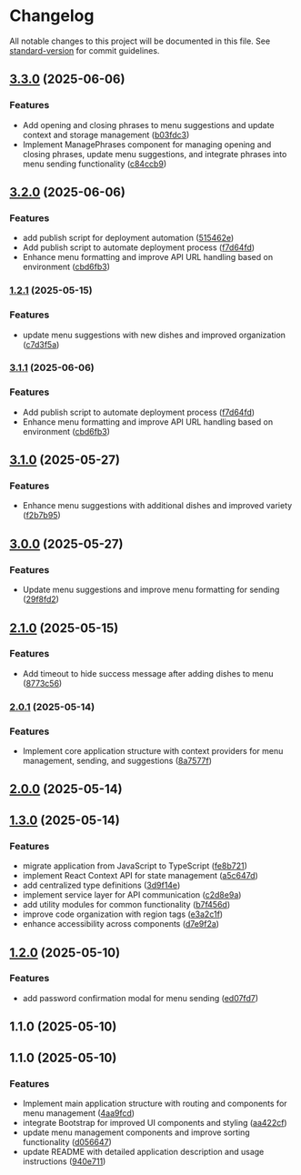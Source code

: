 # Changelog

All notable changes to this project will be documented in this file. See [standard-version](https://github.com/conventional-changelog/standard-version) for commit guidelines.

## [3.3.0](https://github.com/lorenz1974/send-menu-uil/compare/v3.2.0...v3.3.0) (2025-06-06)


### Features

* Add opening and closing phrases to menu suggestions and update context and storage management ([b03fdc3](https://github.com/lorenz1974/send-menu-uil/commit/b03fdc37b126ab132468ceffb32c6a1206bba0eb))
* Implement ManagePhrases component for managing opening and closing phrases, update menu suggestions, and integrate phrases into menu sending functionality ([c84ccb9](https://github.com/lorenz1974/send-menu-uil/commit/c84ccb9ceb3eb6b18fa8dd64878a84b8dca18a74))

## [3.2.0](https://github.com/lorenz1974/send-menu-uil/compare/v3.1.0...v3.2.0) (2025-06-06)


### Features

* add publish script for deployment automation ([515462e](https://github.com/lorenz1974/send-menu-uil/commit/515462e99e3170971bd99c3ac152a4c8e40f294b))
* Add publish script to automate deployment process ([f7d64fd](https://github.com/lorenz1974/send-menu-uil/commit/f7d64fda415e94661e72f6b75e911e098c461b47))
* Enhance menu formatting and improve API URL handling based on environment ([cbd6fb3](https://github.com/lorenz1974/send-menu-uil/commit/cbd6fb36b79a66888d80b80156c4de35c71981a7))

### [1.2.1](https://github.com/lorenz1974/send-menu-uil/compare/v2.1.0...v1.2.1) (2025-05-15)


### Features

* update menu suggestions with new dishes and improved organization ([c7d3f5a](https://github.com/lorenz1974/send-menu-uil/commit/c7d3f5a6f5df938de1fa69919847a0245298d40a))

### [3.1.1](https://github.com/lorenz1974/send-menu-uil/compare/v3.1.0...v3.1.1) (2025-06-06)


### Features

* Add publish script to automate deployment process ([f7d64fd](https://github.com/lorenz1974/send-menu-uil/commit/f7d64fda415e94661e72f6b75e911e098c461b47))
* Enhance menu formatting and improve API URL handling based on environment ([cbd6fb3](https://github.com/lorenz1974/send-menu-uil/commit/cbd6fb36b79a66888d80b80156c4de35c71981a7))

## [3.1.0](https://github.com/lorenz1974/send-menu-uil/compare/v3.0.0...v3.1.0) (2025-05-27)


### Features

* Enhance menu suggestions with additional dishes and improved variety ([f2b7b95](https://github.com/lorenz1974/send-menu-uil/commit/f2b7b95dde87b5152343d493b1da71f371e0244e))

## [3.0.0](https://github.com/lorenz1974/send-menu-uil/compare/v2.1.0...v3.0.0) (2025-05-27)


### Features

* Update menu suggestions and improve menu formatting for sending ([29f8fd2](https://github.com/lorenz1974/send-menu-uil/commit/29f8fd26212cbce7f117e512e0135aa3789412b3))

## [2.1.0](https://github.com/lorenz1974/send-menu-uil/compare/v2.0.1...v2.1.0) (2025-05-15)


### Features

* Add timeout to hide success message after adding dishes to menu ([8773c56](https://github.com/lorenz1974/send-menu-uil/commit/8773c56ba42a68de5521ce790082bf4f031a6e32))

### [2.0.1](https://github.com/lorenz1974/send-menu-uil/compare/v2.0.0...v2.0.1) (2025-05-14)


### Features

* Implement core application structure with context providers for menu management, sending, and suggestions ([8a7577f](https://github.com/lorenz1974/send-menu-uil/commit/8a7577f3a56c4653c2db9e4b6ef59b501e3e2c96))

## [2.0.0](https://github.com/lorenz1974/send-menu-uil/compare/v1.2.0...v2.0.0) (2025-05-14)

## [1.3.0](https://github.com/lorenz1974/send-menu-uil/compare/v1.2.0...v1.3.0) (2025-05-14)

### Features

- migrate application from JavaScript to TypeScript ([fe8b721](https://github.com/lorenz1974/send-menu-uil/commit/fe8b721))
- implement React Context API for state management ([a5c647d](https://github.com/lorenz1974/send-menu-uil/commit/a5c647d))
- add centralized type definitions ([3d9f14e](https://github.com/lorenz1974/send-menu-uil/commit/3d9f14e))
- implement service layer for API communication ([c2d8e9a](https://github.com/lorenz1974/send-menu-uil/commit/c2d8e9a))
- add utility modules for common functionality ([b7f456d](https://github.com/lorenz1974/send-menu-uil/commit/b7f456d))
- improve code organization with region tags ([e3a2c1f](https://github.com/lorenz1974/send-menu-uil/commit/e3a2c1f))
- enhance accessibility across components ([d7e9f2a](https://github.com/lorenz1974/send-menu-uil/commit/d7e9f2a))

## [1.2.0](https://github.com/lorenz1974/send-menu-uil/compare/v1.1.1...v1.2.0) (2025-05-10)

### Features

- add password confirmation modal for menu sending ([ed07fd7](https://github.com/lorenz1974/send-menu-uil/commit/ed07fd799c6bbcfa82ee9eb5d5a8af09031bf44e))

## 1.1.0 (2025-05-10)

## 1.1.0 (2025-05-10)

### Features

- Implement main application structure with routing and components for menu management ([4aa9fcd](https://github.com/lorenz1974/send-menu-uil/commit/4aa9fcd4abe576d21cf830775d20e39b496f41c6))
- integrate Bootstrap for improved UI components and styling ([aa422cf](https://github.com/lorenz1974/send-menu-uil/commit/aa422cf93a07d697f70960f730c08d0711e704c8))
- update menu management components and improve sorting functionality ([d056647](https://github.com/lorenz1974/send-menu-uil/commit/d05664752b5c665d753c2785aaa8f239f69e7ca6))
- update README with detailed application description and usage instructions ([940e711](https://github.com/lorenz1974/send-menu-uil/commit/940e71180d72b85a7788de3afc8b67d2a2547b08))
